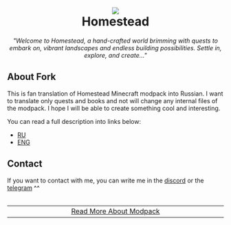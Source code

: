<h1 align="center">
	<img src="https://cdn.modrinth.com/data/cached_images/5b22205d972d2006c6bd3ff913524a33f8a5761e.png"><br>
	Homestead <br>
</h1>
<p align="center">
	<i>"Welcome to Homestead, a hand-crafted world brimming with quests to embark on, vibrant landscapes and endless building possibilities. Settle in, explore, and create..."</i>
</p>

<h2>About Fork</h2>
This is fan translation of Homestead Minecraft modpack into Russian. I want to translate only quests and books and not will change any internal files of the modpack. I hope I will be able to create something cool and interesting.

You can read a full description into links below:
- [RU](DONOTCOPY/RU.md)
- [ENG](DONOTCOPY/ENG.md)

<h2>Contact</h2>
If you want to contact with me, you can write me in the <a href="https://discord.com/users/565619255014588429">discord</a> or the <a href="https://t.me/ergle_manul">telegram</a> ^^<br>

<br>
<table align="center" width="100%">
  <tr>
    <td align="center" width="33%">
      <a href="https://modrinth.com/modpack/homestead">Read More About Modpack</a>
    </td>
  </tr>
</table>
